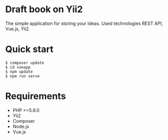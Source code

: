 # Draft book on Yii2

The simple application for storing your ideas. Used technologies REST API, Vue.js, Yii2.

# Quick start

```console
$ composer update
$ cd vueapp
$ npm update
$ npm run serve
```

# Requirements

* PHP >=5.6.0
* Yii2
* Composer
* Node.js
* Vue.js
